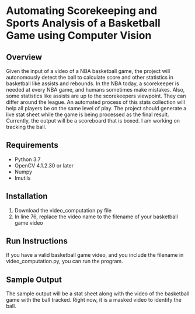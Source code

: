 # Automating Scorekeeping and Sports Analysis of a Basketball Game using Computer Vision
## Overview
Given the input of a video of a NBA basketball game, the project will autonomously detect the ball to calculate score and other statistics in basketball like assists and rebounds.  In the NBA today, a scorekeeper is needed at every NBA game, and humans sometimes make mistakes.  Also, some statistics like assists are up to the scorekeepers viewpoint.  They can differ around the league.  An automated process of this stats collection will help all players be on the same level of play.  The project should generate a live stat sheet while the game is being processed as the final result.  Currently, the output will be a scoreboard that is boxed.  I am working on tracking the ball.
## Requirements
- Python 3.7
- OpenCV 4.1.2.30 or later
- Numpy
- Imutils
## Installation
1. Download the video_computation.py file
2. In line 76, replace the video name to the filename of your basketball game video
## Run Instructions
If you have a valid basketball game video, and you include the filename in video_computation.py, you can run the program.
## Sample Output
The sample output will be a stat sheet along with the video of the basketball game with the ball tracked.  Right now, it is a masked video to identify the ball.
